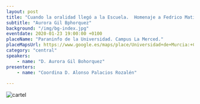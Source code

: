 ```yaml
---
layout: post
title: "Cuando la oralidad llegó a la Escuela.  Homenaje a Fedrico Matín Nebrás"
subtitle: "Aurora Gil Bphorquez"
background: "/img/bg-index.jpg"
eventdate: 2020-01-23 19:00:00 +0100
placeName: "Paraninfo de la Universidad. Campus La Merced."
placeMapsUrl: https://www.google.es/maps/place/Universidad+de+Murcia:+Campus+de+la+Merced/@37.9879088,-1.1281121,17z/data=!3m1!4b1!4m5!3m4!1s0xd6382053e745fa7:0x6673834210068e48!8m2!3d37.9879046!4d-1.1259234
category: "central"
speakers:
    - name: "D. Aurora Gil Bohorquez"
presenters:
    - name: "Coordina D. Alonso Palacios Rozalén"
   
---
```


![cartel](/img/posts/auroragil.png)
